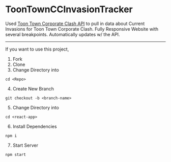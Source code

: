 # ToonTownCCInvasionTracker

Used [Toon Town Corporate Clash API](https://github.com/CorporateClash/api-docs) to pull in data about Current Invasions for Toon Town Corporate Clash. Fully Responsive Website with several breakpoints. Automatically updates w/ the API.

---

If you want to use this project,
1. Fork <Repo>
2. Clone <Repo>
3. Change Directory into <Repo>
  ```
  cd <Repo>
  ```
4. Create New Branch <branch-name>
  ```
  git checkout -b <branch-name>
  ```
5. Change Directory into <react-app>
  ```
  cd <react-app>
  ```
6. Install Dependencies
  ```
  npm i
  ```
7. Start Server
  ```
  npm start
  ```

  
